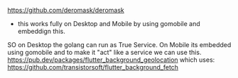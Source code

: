 https://github.com/deromask/deromask
- this works fully on Desktop and Mobile by using gomobile and embeddign this.


SO on Desktop the golang can run as True Service.
On Mobile its embedded using gomobile and to make it "act" like a service we can use this.
https://pub.dev/packages/flutter_background_geolocation
which uses: https://github.com/transistorsoft/flutter_background_fetch